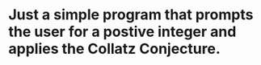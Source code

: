 # Just a simple program that prompts the user for a postive integer and applies the Collatz Conjecture.